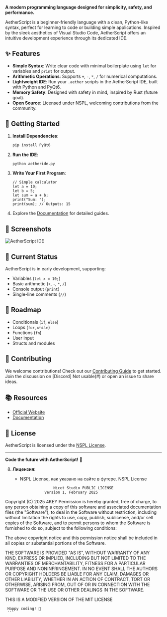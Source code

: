**A modern programming language designed for simplicity, safety, and performance.**

AetherScript is a beginner-friendly language with a clean, Python-like syntax, perfect for learning to code or building simple applications. Inspired by the sleek aesthetics of Visual Studio Code, AetherScript offers an intuitive development experience through its dedicated IDE.

## ✨ Features
- **Simple Syntax**: Write clear code with minimal boilerplate using `let` for variables and `print` for output.
- **Arithmetic Operations**: Supports `+`, `-`, `*`, `/` for numerical computations.
- **Lightweight IDE**: Run your `.aether` scripts in the AetherScript IDE, built with Python and PyQt6.
- **Memory Safety**: Designed with safety in mind, inspired by Rust (future goal).
- **Open Source**: Licensed under NSPL, welcoming contributions from the community.

## 🚀 Getting Started
1. **Install Dependencies**:
   ```bash
   pip install PyQt6
   ```
2. **Run the IDE**:
   ```bash
   python aetheride.py
   ```
3. **Write Your First Program**:
   ```aether
   // Simple calculator
   let a = 10;
   let b = 5;
   let sum = a + b;
   print("Sum: ");
   print(sum); // Outputs: 15
   ```
4. Explore the [Documentation](https://nicetink.github.io/webdoc) for detailed guides.

## 📸 Screenshots
![AetherScript IDE](img/screenshot-hero.png)

## 🌟 Current Status
AetherScript is in early development, supporting:
- Variables (`let x = 10;`)
- Basic arithmetic (`+`, `-`, `*`, `/`)
- Console output (`print`)
- Single-line comments (`//`)

## 🔮 Roadmap
- Conditionals (`if`, `else`)
- Loops (`for`, `while`)
- Functions (`fn`)
- User input
- Structs and modules

## 🤝 Contributing
We welcome contributions! Check out our [Contributing Guide](CONTRIBUTING.md) to get started. Join the discussion on [Discord] Not usable(#) or open an issue to share ideas.

## 📚 Resources
- [Official Website](https://nicetink.github.io/AetherScript/)
- [Documentation](https://nicetink.github.io/webdoc)

## 📝 License
AetherScript is licensed under the [NSPL License](LICENSE).

---

**Code the future with AetherScript!** 🚀

8. **Лицензия**:
   - NSPL License, как указано на сайте в футере.
     NSPL License

                        Nicet Studio PUBLIC LICENSE
                    Version 1, February 2025

 Copyright (C) 2025 4KEY
 Permission is hereby granted, free of charge, to any person obtaining a copy of this software and associated documentation files (the "Software"),
 to deal in the Software without restriction, including without limitation the rights to use, copy, publish, sublicense, and/or sell copies of the Software,
 and to permit persons to whom the Software is furnished to do so, subject to the following conditions:

 The above copyright notice and this permission notice shall be included in all copies or substantial portions of the Software.

 THE SOFTWARE IS PROVIDED "AS IS", WITHOUT WARRANTY OF ANY KIND, EXPRESS OR IMPLIED, INCLUDING BUT NOT LIMITED TO THE WARRANTIES OF MERCHANTABILITY,
 FITNESS FOR A PARTICULAR PURPOSE AND NONINFRINGEMENT. IN NO EVENT SHALL THE AUTHORS OR COPYRIGHT HOLDERS BE LIABLE FOR 
 ANY CLAIM, DAMAGES OR OTHER LIABILITY, WHETHER IN AN ACTION OF CONTRACT, TORT OR OTHERWISE, ARISING FROM, OUT OF OR IN CONNECTION WITH THE SOFTWARE OR THE USE OR OTHER DEALINGS IN THE SOFTWARE.

 THIS IS A MODIFIED VERSION OF THE MIT LICENSE


     Happy coding! 🚀
     ```
